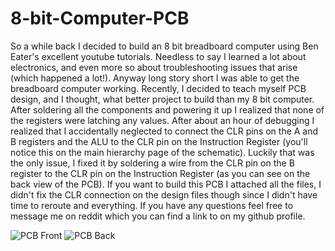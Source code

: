 # 8-bit-Computer-PCB

So a while back I decided to build an 8 bit breadboard computer using Ben Eater's excellent youtube tutorials. Needless to say I learned a lot about electronics, and even more so about troubleshooting issues that arise (which happened a lot!). Anyway long story short I was able to get the breadboard computer working. Recently, I decided to teach myself PCB design, and I thought, what better project to build than my 8 bit computer. After soldering all the components and powering it up I realized that none of the registers were latching any values. After about an hour of debugging I realized that I accidentally neglected to connect the CLR pins on the A and B registers and the ALU to the CLR pin on the Instruction Register (you'll notice this on the main hierarchy page of the schematic). Luckily that was the only issue, I fixed it by soldering a wire from the CLR pin on the B register to the CLR pin on the Instruction Register (as you can see on the back view of the PCB). If you want to build this PCB I attached all the files, I didn't fix the CLR connection on the design files though since I didn't have time to reroute and everything. If you have any questions feel free to message me on reddit which you can find a link to on my github profile.

![PCB Front](https://user-images.githubusercontent.com/29239243/120052102-930c1c00-bff1-11eb-8d2a-4e6f75fb10a5.png)
![PCB Back](https://user-images.githubusercontent.com/29239243/120052108-9d2e1a80-bff1-11eb-9e60-5f5c6238e4be.png)


